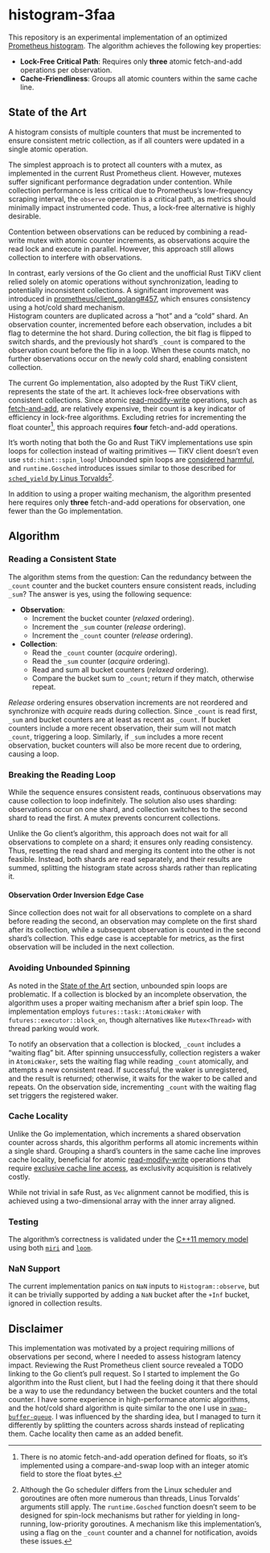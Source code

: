 # histogram-3faa

This repository is an experimental implementation of an optimized [Prometheus histogram](https://prometheus.io/docs/concepts/metric_types/#histogram). The algorithm achieves the following key properties:

- **Lock-Free Critical Path**: Requires only **three** atomic fetch-and-add operations per observation.
- **Cache-Friendliness**: Groups all atomic counters within the same cache line.

## State of the Art

A histogram consists of multiple counters that must be incremented to ensure consistent metric collection, as if all counters were updated in a single atomic operation.

The simplest approach is to protect all counters with a mutex, as implemented in the current Rust Prometheus client. However, mutexes suffer significant performance degradation under contention. While collection performance is less critical due to Prometheus’s low-frequency scraping interval, the `observe` operation is a critical path, as metrics should minimally impact instrumented code. Thus, a lock-free alternative is highly desirable.

Contention between observations can be reduced by combining a read-write mutex with atomic counter increments, as observations acquire the read lock and execute in parallel. However, this approach still allows collection to interfere with observations.

In contrast, early versions of the Go client and the unofficial Rust TiKV client relied solely on atomic operations without synchronization, leading to potentially inconsistent collections. A significant improvement was introduced in [prometheus/client_golang#457](https://github.com/prometheus/client_golang/pull/457), which ensures consistency using a hot/cold shard mechanism.
<br>
Histogram counters are duplicated across a “hot” and a “cold” shard. An observation counter, incremented before each observation, includes a bit flag to determine the hot shard. During collection, the bit flag is flipped to switch shards, and the previously hot shard’s `_count` is compared to the observation count before the flip in a loop. When these counts match, no further observations occur on the newly cold shard, enabling consistent collection.

The current Go implementation, also adopted by the Rust TiKV client, represents the state of the art. It achieves lock-free observations with consistent collections. Since atomic [read-modify-write](https://en.wikipedia.org/wiki/Read%E2%80%93modify%E2%80%93write) operations, such as [fetch-and-add](https://en.wikipedia.org/wiki/Fetch-and-add), are relatively expensive, their count is a key indicator of efficiency in lock-free algorithms. Excluding retries for incrementing the float counter[^1], this approach requires **four** fetch-and-add operations.

It’s worth noting that both the Go and Rust TiKV implementations use spin loops for collection instead of waiting primitives — TiKV client doesn’t even use `std::hint::spin_loop`! Unbounded spin loops are [considered harmful](https://matklad.github.io/2020/01/02/spinlocks-considered-harmful.html), and `runtime.Gosched` introduces issues similar to those described for [`sched_yield` by Linus Torvalds](https://www.realworldtech.com/forum/?threadid=189711&curpostid=189752)[^2].

In addition to using a proper waiting mechanism, the algorithm presented here requires only **three** fetch-and-add operations for observation, one fewer than the Go implementation.

## Algorithm

### Reading a Consistent State

The algorithm stems from the question: Can the redundancy between the `_count` counter and the bucket counters ensure consistent reads, including `_sum`? The answer is yes, using the following sequence:

- **Observation**:
  - Increment the bucket counter (*relaxed* ordering).
  - Increment the `_sum` counter (*release* ordering).
  - Increment the `_count` counter (*release* ordering).
- **Collection**:
  - Read the `_count` counter (*acquire* ordering).
  - Read the `_sum` counter (*acquire* ordering).
  - Read and sum all bucket counters (*relaxed* ordering).
  - Compare the bucket sum to `_count`; return if they match, otherwise repeat.

*Release* ordering ensures observation increments are not reordered and synchronize with *acquire* reads during collection. Since `_count` is read first, `_sum` and bucket counters are at least as recent as `_count`. If bucket counters include a more recent observation, their sum will not match `_count`, triggering a loop. Similarly, if `_sum` includes a more recent observation, bucket counters will also be more recent due to ordering, causing a loop.

### Breaking the Reading Loop

While the sequence ensures consistent reads, continuous observations may cause collection to loop indefinitely. The solution also uses sharding: observations occur on one shard, and collection switches to the second shard to read the first. A mutex prevents concurrent collections.

Unlike the Go client’s algorithm, this approach does not wait for all observations to complete on a shard; it ensures only reading consistency. Thus, resetting the read shard and merging its content into the other is not feasible. Instead, both shards are read separately, and their results are summed, splitting the histogram state across shards rather than replicating it.

#### Observation Order Inversion Edge Case

Since collection does not wait for all observations to complete on a shard before reading the second, an observation may complete on the first shard after its collection, while a subsequent observation is counted in the second shard’s collection. This edge case is acceptable for metrics, as the first observation will be included in the next collection.

### Avoiding Unbounded Spinning

As noted in the [State of the Art](#state-of-the-art) section, unbounded spin loops are problematic. If a collection is blocked by an incomplete observation, the algorithm uses a proper waiting mechanism after a brief spin loop. The implementation employs `futures::task::AtomicWaker` with `futures::executor::block_on`, though alternatives like `Mutex<Thread>` with thread parking would work.

To notify an observation that a collection is blocked, `_count` includes a “waiting flag” bit. After spinning unsuccessfully, collection registers a waker in `AtomicWaker`, sets the waiting flag while reading `_count` atomically, and attempts a new consistent read. If successful, the waker is unregistered, and the result is returned; otherwise, it waits for the waker to be called and repeats. On the observation side, incrementing `_count` with the waiting flag set triggers the registered waker.

### Cache Locality

Unlike the Go implementation, which increments a shared observation counter across shards, this algorithm performs all atomic increments within a single shard. Grouping a shard’s counters in the same cache line improves cache locality, beneficial for atomic [read-modify-write](https://en.wikipedia.org/wiki/Read%E2%80%93modify%E2%80%93write) operations that require [exclusive cache line access](https://en.wikipedia.org/wiki/MESI_protocol), as exclusivity acquisition is relatively costly.

While not trivial in safe Rust, as `Vec` alignment cannot be modified, this is achieved using a two-dimensional array with the inner array aligned.

### Testing

The algorithm’s correctness is validated under the [C++11 memory model](https://en.cppreference.com/w/cpp/atomic/memory_order) using both [`miri`](https://github.com/rust-lang/miri) and [`loom`](https://github.com/tokio-rs/loom).

### NaN Support

The current implementation panics on `NaN` inputs to `Histogram::observe`, but it can be trivially supported by adding a `NaN` bucket after the `+Inf` bucket, ignored in collection results.

## Disclaimer

This implementation was motivated by a project requiring millions of observations per second, where I needed to assess histogram latency impact. Reviewing the Rust Prometheus client source revealed a TODO linking to the Go client’s pull request. So I started to implement the Go algorithm into the Rust client, but I had the feeling doing it that there should be a way to use the redundancy between the bucket counters and the total counter. I have some experience in high-performance atomic algorithms, and the hot/cold shard algorithm is quite similar to the one I use in [`swap-buffer-queue`](https://github.com/wyfo/swap-buffer-queue). I was influenced by the sharding idea, but I managed to turn it differently by splitting the counters across shards instead of replicating them. Cache locality then came as an added benefit.

[^1]: There is no atomic fetch-and-add operation defined for floats, so it’s implemented using a compare-and-swap loop with an integer atomic field to store the float bytes.
[^2]: Although the Go scheduler differs from the Linux scheduler and goroutines are often more numerous than threads, Linus Torvalds’ arguments still apply. The `runtime.Gosched` function doesn’t seem to be designed for spin-lock mechanisms but rather for yielding in long-running, low-priority goroutines. A mechanism like this implementation’s, using a flag on the `_count` counter and a channel for notification, avoids these issues.
